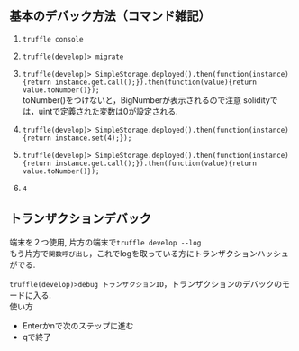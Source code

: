 
## 基本のデバック方法（コマンド雑記）
1. `truffle console`
1. `truffle(develop)> migrate`
1. `truffle(develop)> SimpleStorage.deployed().then(function(instance){return instance.get.call();}).then(function(value){return value.toNumber()});`  
toNumber()をつけないと，BigNumberが表示されるので注意
solidityでは，uintで定義された変数は0が設定される.

1. `truffle(develop)> SimpleStorage.deployed().then(function(instance){return instance.set(4);});`

1. `truffle(develop)> SimpleStorage.deployed().then(function(instance){return instance.get.call();}).then(function(value){return value.toNumber()});`
1. `4`

## トランザクションデバック
端末を２つ使用,
片方の端末で`truffle develop --log`   
もう片方で`関数呼び出し`，これでlogを取っている方にトランザクションハッシュがでる.  

`truffle(develop)>debug トランザクションID`，トランザクションのデバックのモードに入る.  
使い方  
- Enterかnで次のステップに進む
- qで終了

